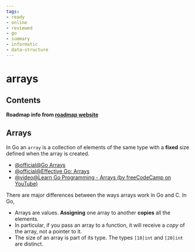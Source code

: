```yaml
---
tags:
- ready
- online
- reviewed
- go
- summary
- informatic
- data-structure
---
```


# arrays

## Contents

__Roadmap info from [roadmap website](https://roadmap.sh/golang/go-basics/arrays)__

## Arrays

In Go an `array` is a collection of elements of the same type with a __fixed__ size defined when the array is created.

- [@official@Go Arrays](https://go.dev/tour/moretypes/6)
- [@official@Effective Go: Arrays](https://go.dev/doc/effective_go#arrays)
- [@video@Learn Go Programming - Arrays (by freeCodeCamp on YouTube)](https://youtu.be/YS4e4q9oBaU?t=6473)

There are major differences between the ways arrays work in Go and C. In Go,

- Arrays are values. __Assigning__ one array to another __copies__ all the elements.
- In particular, if you pass an array to a function, it will receive a _copy_ of the array, not a pointer to it.
- The size of an array is part of its type. The types `[10]int` and `[20]int` are distinct.
